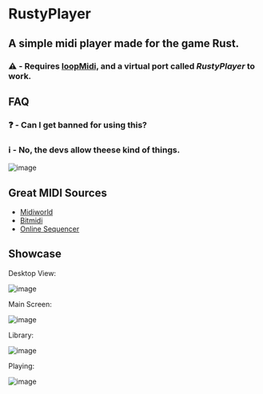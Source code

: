# RustyPlayer
A simple midi player made for the game Rust.
---
### ⚠️ - Requires [loopMidi,](https://www.tobias-erichsen.de/wp-content/uploads/2020/01/loopMIDISetup_1_0_16_27.zip) and a virtual port called ***RustyPlayer*** to work.

## FAQ

### ❓ - Can I get banned for using this?
### ℹ️ - No, the devs allow theese kind of things.

![image](https://github.com/user-attachments/assets/95ee1752-1009-4f97-a5cf-bcf505ed3c34)

## Great MIDI Sources
- [Midiworld](https://www.midiworld.com/)
- [Bitmidi](https://bitmidi.com/)
- [Online Sequencer](https://onlinesequencer.net/sequences)

## Showcase

Desktop View:

![image](https://github.com/user-attachments/assets/715c7ef1-da28-4f11-821d-eca165270f92)

Main Screen:

![image](https://github.com/user-attachments/assets/acacf6b2-dcbc-4a6e-8b86-bbb65f779cc6)

Library:

![image](https://github.com/user-attachments/assets/aeb4f731-0b31-49b9-b7e1-976754131744)

Playing:

![image](https://github.com/user-attachments/assets/80ecf29e-e150-4c4b-81ad-6b12ff53266c)

